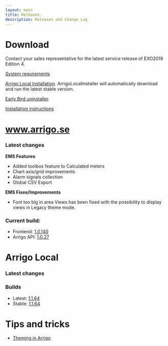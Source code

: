 ```yaml
---
layout: main
title: Releases.
description: Releases and Change Log
---
```

# Download

Contact your sales representative for the latest service release of EXO2019 Edition 4.

[System requirements](./systemrequirements.md)

[Arrigo Local Installation](https://arrigo.blob.core.windows.net/arrigo/ArrigoLocalInstaller.exe). ArrigoLocalInstaller will automatically download and run the latest stable version.

[Early Bird uninstaller](https://arrigo.blob.core.windows.net/arrigo/ArrigoEarlybirdUninstaller-1.0.19.exe).

[Installation instructions](./prereq.md)

# www.arrigo.se
### Latest changes

**EMS Features**

- Added toolbox feature to Calculated meters
- Chart axis/grid improvements
- Alarm signals collection
- Global CSV Export

**EMS Fixes/Improvements**
- Font too big in area Views has been fixed with the possibility to display views in Legacy theme mode.

### Current build: 
- Frontend: [1.0.140](./frontend.html#10140)
- Arrigo API: [1.0.27](./arrigoapi.html#1027)

# Arrigo Local
### Latest changes


### Builds
- Latest: [1.1.64](./arrigolocalinstaller.html#1164)
- Stable: [1.1.64](./arrigolocalinstaller.html#1164)



# Tips and tricks

- [Theming in Arrigo](./theme_arrigo.md)